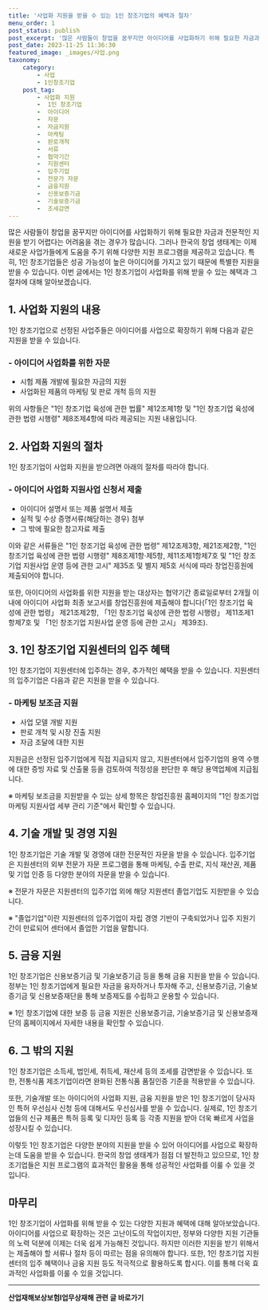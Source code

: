 ```yaml
---
title: '사업화 지원을 받을 수 있는 1인 창조기업의 혜택과 절차'
menu_order: 1
post_status: publish
post_excerpt: '많은 사람들이 창업을 꿈꾸지만 아이디어를 사업화하기 위해 필요한 자금과 전문적인 지원을 받기 어렵다는 어려움을 겪는 경우가 많습니다. 그러나 한국의 창업 생태계는 이제 새로운 사업가들에게 도움을 주기 위해 다양한 지원 프로그램을 제공하고 있습니다. 특히, 1인 창조기업들은 성공 가능성이 높은 아이디어를 가지고 있기 때문에 특별한 지원을 받을 수 있습니다. 이번 글에서는 1인 창조기업이 사업화를 위해 받을 수 있는 혜택과 그 절차에 대해 알아보겠습니다.'
post_date: 2023-11-25 11:36:30
featured_image: _images/사업.png
taxonomy:
    category:
        - 사업
        - 1인창조기업
    post_tag:
        - 사업화 지원
        -  1인 창조기업
        -  아이디어
        -  자문
        -  자금지원
        -  마케팅
        -  판로개척
        -  서류
        -  협약기간
        -  지원센터
        -  입주기업
        -  전문가 자문
        -  금융지원
        -  신용보증기금
        -  기술보증기금
        -  조세감면
---
```



많은 사람들이 창업을 꿈꾸지만 아이디어를 사업화하기 위해 필요한 자금과 전문적인 지원을 받기 어렵다는 어려움을 겪는 경우가 많습니다. 그러나 한국의 창업 생태계는 이제 새로운 사업가들에게 도움을 주기 위해 다양한 지원 프로그램을 제공하고 있습니다. 특히, 1인 창조기업들은 성공 가능성이 높은 아이디어를 가지고 있기 때문에 특별한 지원을 받을 수 있습니다. 이번 글에서는 1인 창조기업이 사업화를 위해 받을 수 있는 혜택과 그 절차에 대해 알아보겠습니다.

## 1. 사업화 지원의 내용

1인 창조기업으로 선정된 사업주들은 아이디어를 사업으로 확장하기 위해 다음과 같은 지원을 받을 수 있습니다.

### - 아이디어 사업화를 위한 자문
- 시험 제품 개발에 필요한 자금의 지원
- 사업화된 제품의 마케팅 및 판로 개척 등의 지원

위의 사항들은 "1인 창조기업 육성에 관한 법률" 제12조제1항 및 "1인 창조기업 육성에 관한 법령 시행령" 제8조제4항에 따라 제공되는 지원 내용입니다.

## 2. 사업화 지원의 절차

1인 창조기업이 사업화 지원을 받으려면 아래의 절차를 따라야 합니다.

### - 아이디어 사업화 지원사업 신청서 제출
- 아이디어 설명서 또는 제품 설명서 제출
- 실적 및 수상 증명서류(해당하는 경우) 첨부
- 그 밖에 필요한 참고자료 제출

이와 같은 서류들은 "1인 창조기업 육성에 관한 법령" 제12조제3항, 제21조제2항, "1인 창조기업 육성에 관한 법령 시행령" 제8조제1항·제5항, 제11조제1항제7호 및 "1인 창조기업 지원사업 운영 등에 관한 고시" 제35조 및 별지 제5호 서식에 따라 창업진흥원에 제출되어야 합니다.

또한, 아이디어의 사업화를 위한 지원을 받는 대상자는 협약기간 종료일로부터 2개월 이내에 아이디어 사업화 최종 보고서를 창업진흥원에 제출해야 합니다(「1인 창조기업 육성에 관한 법령」 제21조제2항, 「1인 창조기업 육성에 관한 법령 시행령」 제11조제1항제7호 및 「1인 창조기업 지원사업 운영 등에 관한 고시」 제39조).

## 3. 1인 창조기업 지원센터의 입주 혜택

1인 창조기업이 지원센터에 입주하는 경우, 추가적인 혜택을 받을 수 있습니다. 지원센터의 입주기업은 다음과 같은 지원을 받을 수 있습니다.

### - 마케팅 보조금 지원
- 사업 모델 개발 지원
- 판로 개척 및 시장 진출 지원
- 자금 조달에 대한 지원

지원금은 선정된 입주기업에게 직접 지급되지 않고, 지원센터에서 입주기업의 용역 수행에 대한 증빙 자료 및 산출물 등을 검토하여 적정성을 판단한 후 해당 용역업체에 지급됩니다.

※ 마케팅 보조금을 지원받을 수 있는 상세 항목은 창업진흥원 홈페이지의 "1인 창조기업 마케팅 지원사업 세부 관리 기준"에서 확인할 수 있습니다.

## 4. 기술 개발 및 경영 지원

1인 창조기업은 기술 개발 및 경영에 대한 전문적인 자문을 받을 수 있습니다. 입주기업은 지원센터의 외부 전문가 자문 프로그램을 통해 마케팅, 수출 판로, 지식 재산권, 제품 및 기업 인증 등 다양한 분야의 자문을 받을 수 있습니다.

※ 전문가 자문은 지원센터의 입주기업 외에 해당 지원센터 졸업기업도 지원받을 수 있습니다.

※ "졸업기업"이란 지원센터의 입주기업이 자립 경영 기반이 구축되었거나 입주 지원기간이 만료되어 센터에서 졸업한 기업을 말합니다.

## 5. 금융 지원

1인 창조기업은 신용보증기금 및 기술보증기금 등을 통해 금융 지원을 받을 수 있습니다. 정부는 1인 창조기업에게 필요한 자금을 융자하거나 투자해 주고, 신용보증기금, 기술보증기금 및 신용보증재단을 통해 보증제도를 수립하고 운용할 수 있습니다.

※ 1인 창조기업에 대한 보증 등 금융 지원은 신용보증기금, 기술보증기금 및 신용보증재단의 홈페이지에서 자세한 내용을 확인할 수 있습니다.

## 6. 그 밖의 지원

1인 창조기업은 소득세, 법인세, 취득세, 재산세 등의 조세를 감면받을 수 있습니다. 또한, 전통식품 제조기업이라면 완화된 전통식품 품질인증 기준을 적용받을 수 있습니다.

또한, 기술개발 또는 아이디어의 사업화 지원, 금융 지원을 받은 1인 창조기업이 당사자인 특허 우선심사 신청 등에 대해서도 우선심사를 받을 수 있습니다. 실제로, 1인 창조기업들의 신규 제품은 특허 등록 및 디자인 등록 등 각종 지원을 받아 더욱 빠르게 사업을 성장시킬 수 있습니다.

이렇듯 1인 창조기업은 다양한 분야의 지원을 받을 수 있어 아이디어를 사업으로 확장하는데 도움을 받을 수 있습니다. 한국의 창업 생태계가 점점 더 발전하고 있으므로, 1인 창조기업들은 지원 프로그램의 효과적인 활용을 통해 성공적인 사업화를 이룰 수 있을 것입니다.

## 마무리

1인 창조기업이 사업화를 위해 받을 수 있는 다양한 지원과 혜택에 대해 알아보았습니다. 아이디어를 사업으로 확장하는 것은 고난이도의 작업이지만, 정부와 다양한 지원 기관들의 노력 덕분에 이제는 더욱 쉽게 가능해진 것입니다. 하지만 이러한 지원을 받기 위해서는 제출해야 할 서류나 절차 등이 따르는 점을 유의해야 합니다. 또한, 1인 창조기업 지원센터의 입주 혜택이나 금융 지원 등도 적극적으로 활용하도록 합시다. 이를 통해 더욱 효과적인 사업화를 이룰 수 있을 것입니다. 
<!-- wp:separator -->
<hr class="wp-block-separator has-alpha-channel-opacity"/>
<!-- /wp:separator -->

<!-- wp:group {"backgroundColor":"base","layout":{"type":"constrained"}} -->
<div class="wp-block-group has-base-background-color has-background"><!-- wp:paragraph {"align":"center","fontSize":"medium"} -->
<p class="has-text-align-center has-large-font-size"><strong>산업재해보상보험Ⅰ업무상재해 관련 글 바로가기</strong></p>
<!-- /wp:paragraph -->


<!-- wp:latest-posts
{"categories":[{"id":10860,"count":19,"description":"","link":"https://uknowlaw.com/category/%ec%82%b0%ec%97%85%ec%9e%ac%ed%95%b4%eb%b3%b4%ec%83%81%eb%b3%b4%ed%97%98%e2%85%b0%ec%97%85%eb%ac%b4%ec%83%81%ec%9e%ac%ed%95%b4/","name":"산업재해보상보험Ⅰ업무상재해","slug":"산업재해보상보험Ⅰ업무상재해","taxonomy":"category","parent":0,"meta":[],"_links":{"self":[{"href":"https://uknowlaw.com/wp-json/wp/v2/categories/10860"}],"collection":[{"href":"https://uknowlaw.com/wp-json/wp/v2/categories"}],"about":[{"href":"https://uknowlaw.com/wp-json/wp/v2/taxonomies/category"}],"wp:post_type":[{"href":"https://uknowlaw.com/wp-json/wp/v2/posts?categories=10860"}],"curies":[{"name":"wp","href":"https://api.w.org/{rel}","templated":true}]}}],"postsToShow":100,"excerptLength":28,"postLayout":"grid","columns":2,"featuredImageAlign":"left","featuredImageSizeSlug":"large","fontSize":"small"} /--></div>
<!-- /wp:group -->
